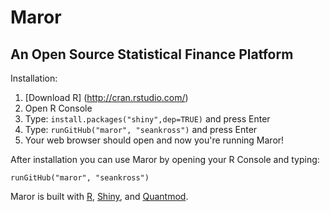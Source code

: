 Maror
=====

An Open Source Statistical Finance Platform
-------------------------------------------

Installation:

1. [Download R] (http://cran.rstudio.com/)
2. Open R Console
3. Type: ```install.packages("shiny",dep=TRUE)``` and press Enter
4. Type: ```runGitHub("maror", "seankross")``` and press Enter
5. Your web browser should open and now you're running Maror!

After installation you can use Maror by opening your R Console and typing:

```runGitHub("maror", "seankross")```

Maror is built with [R](http://www.r-project.org/), [Shiny](http://www.rstudio.com/shiny/),
and [Quantmod](http://www.quantmod.com/).
